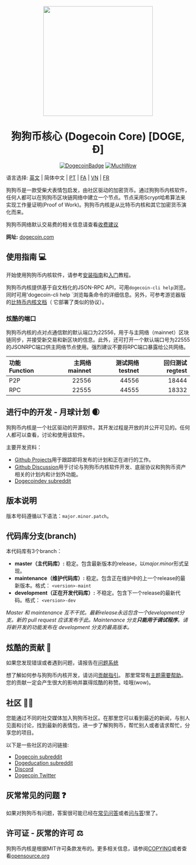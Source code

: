<h1 align="center">
  <img align="center" src="https://static.tumblr.com/ppdj5y9/Ae9mxmxtp/300coin.png" width="300">
  <br/><br/>
  狗狗币核心 (Dogecoin Core) [DOGE, Ð]
</h1>

<div align="center">

[![DogecoinBadge](https://img.shields.io/badge/Doge-Coin-yellow.svg)](https://dogecoin.com)
[![MuchWow](https://img.shields.io/badge/Much-Wow-yellow.svg)](https://dogecoin.com)

</div>

语言选择: [英文](./README.md) | 简体中文 | [PT](./README_pt_BR.md) | [FA](./README_fa_IR.md) | [VN](./README_vi_VN.md) | [FR](./README_fr_FR.md)

狗狗币是一款受柴犬表情包启发，由社区驱动的加密货币。通过狗狗币内核软件，任何人都可以在狗狗币区块链网络中建立一个节点。节点采用Scrypt哈希算法来实现工作量证明(Proof of Work)。狗狗币内核是从比特币内核和其它加密货币演化而来。

狗狗币网络默认交易费的相关信息请查看[收费建议](doc/fee-recommendation.md)

**网址:** [dogecoin.com](https://dogecoin.com)

## 使用指南 💻

开始使用狗狗币内核软件，请参考[安装指南](INSTALL.md)和[入门](doc/getting-started.md)教程。

狗狗币内核提供基于自文档化的JSON-RPC API，可用`dogecoin-cli help`浏览。同时可用'dogecoin-cli help <command>`浏览每条命令的详细信息。另外，可参考游览器版的[比特币内核文档](https://developer.bitcoin.org/reference/rpc/)（ 它部署了类似的协议）。

### 炫酷的端口

狗狗币内核的点对点通信默的默认端口为22556，用于与主网络（mainnet）区块链同步，并接受新交易和新区块的信息。此外，还可打开一个默认端口号为22555的JSONRPC端口供主网络节点使用。强烈建议不要将RPC端口暴露给公共网络。

| 功能 Function | 主网络 mainnet | 测试网络 testnet | 回归测试 regtest |
| :----- | ----------: | -------------: | ------: |
| P2P    |       22556 |          44556 |   18444 |
| RPC    |       22555 |          44555 |   18332 |

## 进行中的开发 - 月球计划 🌒

狗狗币内核是一个社区驱动的开源软件。其开发过程是开放的并公开可见的。任何人都可以查看，讨论和使用该软件。

主要开发资料：
* [Github Projects](https://github.com/dogecoin/dogecoin/projects)用于跟踪即将发布的计划和正在进行的工作。
* [Github Discussion](https://github.com/dogecoin/dogecoin/discussions)用于讨论与狗狗币内核软件开发、底层协议和狗狗币资产相关的计划内和计划外功能。 
* [Dogecoindev subreddit](https://www.reddit.com/r/dogecoindev/)

## 版本说明
版本号码遵循以下语法：```major.minor.patch```。

## 代码库分支(branch)
本代码库有3个branch：

- **master（主代码库）:** 稳定。包含最新版本的release，以*major.minor*形式呈现。
- **maintenance（维护代码库）:** 稳定。包含正在维护中的上一个release的最新版本。格式： ```<version>-maint```
- **development（正在开发代码库）:** 不稳定。包含下一个release的最新代码。格式： ```<version>-dev```

*Master 和 maintenance 互不干扰。最新release永远包含一个development分支。新的 pull request 应该发布于此。Maintenance 分支**只能用于调试程序**。请将新开发的功能发布在 development 分支的最高版本。*

## 炫酷的贡献 🤝

如果您发现错误或者遇到问题，请报告在[问题系统](https://github.com/dogecoin/dogecoin/issues/new?assignees=&labels=bug&template=bug_report.md&title=%5Bbug%5D+)

想了解如何参与狗狗币内核开发，请访问[贡献指引](CONTRIBUTING.md)。
那里常常有[主题需要帮助](https://github.com/dogecoin/dogecoin/labels/help%20wanted)。
您的贡献一定会产生很大的影响并赢得炫酷的称赞。哇哦(wow)。

## 社区 🚀🍾

您能通过不同的社交媒体加入狗狗币社区。在那里您可以看到最近的新闻，与别人见面和讨论，找到最新的表情包，进一步了解狗狗币，帮忙别人或者请求帮忙，分享您的项目。

以下是一些社区的访问链接:

* [Dogecoin subreddit](https://www.reddit.com/r/dogecoin/)
* [Dogeducation subreddit](https://www.reddit.com/r/dogeducation/)
* [Discord](https://discord.gg/dogecoin)
* [Dogecoin Twitter](https://twitter.com/dogecoin)

## 灰常常见的问题 ❓

如果对狗狗币有问题，答案很可能已经在[常见问答](doc/FAQ.md)或者[问与答](https://github.com/dogecoin/dogecoin/discussions/categories/q-a)!里了。

## 许可证 -  灰常的许可 ⚖️
狗狗币内核是根据MIT许可条款发布的。更多相关信息，请参阅[COPYING](COPYING)或者查看[opensource.org](https://opensource.org/licenses/MIT)
